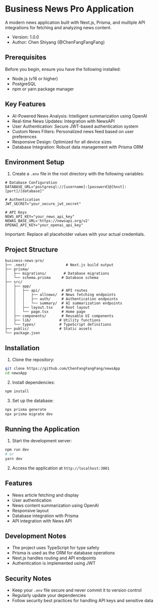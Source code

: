 # Business News Pro Application

A modern news application built with Next.js, Prisma, and multiple API integrations for fetching and analyzing news content.

- Version: 1.0.0
- Author: Chen Shiyang (@ChenFangFangFang)

## Prerequisites

Before you begin, ensure you have the following installed:

- Node.js (v16 or higher)
- PostgreSQL
- npm or yarn package manager

## Key Features

- AI-Powered News Analysis: Intelligent summarization using OpenAI
- Real-time News Updates: Integration with NewsAPI
- User Authentication: Secure JWT-based authentication system
- Custom News Filters: Personalized news feed based on user preferences
- Responsive Design: Optimized for all device sizes
- Database Integration: Robust data management with Prisma ORM

## Environment Setup

1. Create a `.env` file in the root directory with the following variables:

```env
# Database Configuration
DATABASE_URL="postgresql://[username]:[password]@[host]:[port]/[database]"

# Authentication
JWT_SECRET="your_secure_jwt_secret"

# API Keys
NEWS_API_KEY="your_news_api_key"
NEWAS_BASE_URL='https://newsapi.org/v2'
OPENAI_API_KEY="your_openai_api_key"

```

Important: Replace all placeholder values with your actual credentials.

## Project Structure

```
business-news-pro/
├── .next/                  # Next.js build output
├── prisma/
│   ├── migrations/        # Database migrations
│   └── schema.prisma     # Database schema
├── src/
│   ├── app/
│   │   ├── api/          # API routes
│   │   │   ├── allnews/  # News fetching endpoints
│   │   │   ├── auth/     # Authentication endpoints
│   │   │   └── summary/  # AI summarization endpoints
│   │   ├── layout.tsx    # Root layout
│   │   └── page.tsx      # Home page
│   ├── components/       # Reusable UI components
│   ├── lib/             # Utility functions
│   └── types/           # TypeScript definitions
├── public/              # Static assets
└── package.json
```

## Installation

1. Clone the repository:

```bash
git clone https://github.com/ChenFangFangFang/newsApp
cd newsApp
```

2. Install dependencies:

```bash
npm install
```

3. Set up the database:

```bash
npx prisma generate
npx prisma migrate dev
```

## Running the Application

1. Start the development server:

```bash
npm run dev
# or
yarn dev
```

2. Access the application at `http://localhost:3001`

## Features

- News article fetching and display
- User authentication
- News content summarization using OpenAI
- Responsive layout
- Database integration with Prisma
- API integration with News API

## Development Notes

- The project uses TypeScript for type safety
- Prisma is used as the ORM for database operations
- Next.js handles routing and API endpoints
- Authentication is implemented using JWT

## Security Notes

- Keep your `.env` file secure and never commit it to version control
- Regularly update your dependencies
- Follow security best practices for handling API keys and sensitive data
